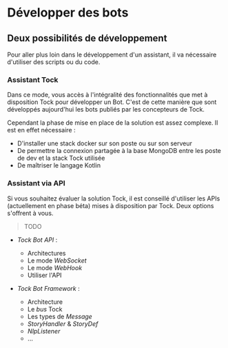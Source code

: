 # Développer des bots

## Deux possibilités de développement

Pour aller plus loin dans le développement d'un assistant, il va nécessaire d'utiliser des scripts
ou du code. 

### Assistant Tock

Dans ce mode, vous accès à l'intégralité des fonctionnalités que met à disposition Tock
 pour développer un Bot. C'est de cette manière que sont développés aujourd'hui les bots publiés par
 les concepteurs de Tock. 
 
Cependant la phase de mise en place de la solution est assez complexe.
Il est en effet nécessaire :

- D'installer une stack docker sur son poste ou sur son serveur
- De permettre la connexion partagée à la base MongoDB entre les poste de dev et la stack Tock utilisée
- De maîtriser le langage Kotlin

### Assistant via API

Si vous souhaitez évaluer la solution Tock, il est conseillé d'utiliser les APIs (actuellement en phase béta) 
mises à disposition par Tock. Deux options s'offrent à vous.

> TODO

* _Tock Bot API_ :
    * Architectures
    * Le mode _WebSocket_
    * Le mode _WebHook_
    * Utiliser l'API

* _Tock Bot Framework_ :
    * Architecture
    * Le _bus_ Tock
    * Les types de _Message_
    * _StoryHandler_ & _StoryDef_
    * _NlpListener_
    * ...
